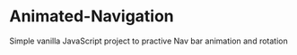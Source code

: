 # Animated-Navigation

Simple vanilla JavaScript project to practive Nav bar animation and rotation
